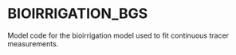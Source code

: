 # BIOIRRIGATION_BGS
Model code for the bioirrigation model used to fit continuous tracer measurements.

